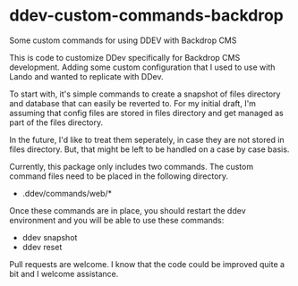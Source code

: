 # ddev-custom-commands-backdrop
Some custom commands for using DDEV with Backdrop CMS

This is code to customize DDev specifically for Backdrop CMS development. Adding some custom configuration
that I used to use with Lando and wanted to replicate with DDev. 

To start with, it's simple commands to create a snapshot of files directory and database that can easily 
be reverted to. For my initial draft, I'm assuming that config files are stored in files directory and 
get managed as part of the files directory. 

In the future, I'd like to treat them seperately, in case they are not stored in files directory. But, that
might be left to be handled on a case by case basis.

Currently, this package only includes two commands. The custom command files need to be placed in the 
following directory. 

- .ddev/commands/web/*

Once these commands are in place, you should restart the ddev environment and you will be able to use
these commands:

* ddev snapshot
* ddev reset

Pull requests are welcome. I know that the code could be improved quite a bit and I welcome assistance.
